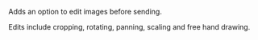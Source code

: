 Adds an option to edit images before sending.

Edits include cropping, rotating, panning, scaling and free hand drawing.